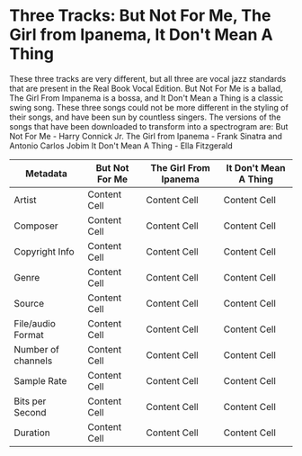 # Three Tracks: But Not For Me, The Girl from Ipanema, It Don't Mean A Thing
These three tracks are very different, but all three are vocal jazz standards that are present in the Real Book Vocal Edition. But Not For Me is a ballad, The Girl From Impanema is a bossa, and It Don't Mean a Thing is a classic swing song. These three songs could not be more different in the styling of their songs, and have been sun by countless singers.
The versions of the songs that have been downloaded to transform into a spectrogram are:
But Not For Me - Harry Connick Jr.
The Girl from Ipanema - Frank Sinatra and Antonio Carlos Jobim
It Don't Mean A Thing - Ella Fitzgerald

| Metadata  | But Not For Me | The Girl From Ipanema  | It Don't Mean A Thing |
| ------------- | ------------- | ------------- | ------------- |
| Artist  | Content Cell  | Content Cell  | Content Cell  |
| Composer  | Content Cell  | Content Cell  | Content Cell  |
| Copyright Info  | Content Cell  | Content Cell  | Content Cell  |
| Genre  | Content Cell  | Content Cell  | Content Cell  |
| Source  | Content Cell  | Content Cell  | Content Cell  |
| File/audio Format  | Content Cell  | Content Cell  | Content Cell  |
| Number of channels  | Content Cell  | Content Cell  | Content Cell  |
| Sample Rate  | Content Cell  | Content Cell  | Content Cell  |
| Bits per Second  | Content Cell  | Content Cell  | Content Cell  |
| Duration  | Content Cell  | Content Cell  | Content Cell  |

